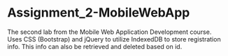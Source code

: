 # Assignment_2-MobileWebApp
The second lab from the Mobile Web Application Development course. Uses CSS (Bootstrap)  and jQuery to utilize IndexedDB to store registration info. This info can also be retrieved and deleted based on id.
